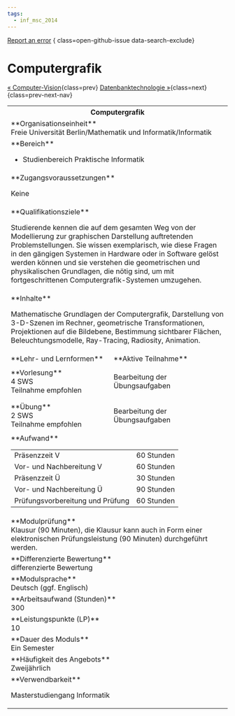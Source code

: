 ```yaml
---
tags:
  - inf_msc_2014
---
```

[Report an error](https://github.com/SGSSGene/FUB-SUP/issues/new?title=Error%20in%20%22Computergrafik%22&body=There%20seems%20to%20be%20an%20error%20in%20module%20%22Computergrafik%22%2E%0A%0A%3CDescribe%20here%20a%20slightly%20more%20detailed%20description%20of%20what%20is%20wrong%3E&labels=bug)
{ class=open-github-issue data-search-exclude}

# Computergrafik

[« Computer-Vision](Computer-Vision.md){class=prev}
[Datenbanktechnologie »](Datenbanktechnologie.md){class=next}
{class=prev-next-nav}

<table markdown id="moduledesc">
<tr markdown class="moduledesc_head"><th colspan="2">Computergrafik </th></tr>
<tr markdown><td colspan="2">**Organisationseinheit**   <br>Freie Universität Berlin/Mathematik und Informatik/Informatik</td></tr>

<tr markdown><td colspan="2">**Bereich**<br>


- Studienbereich Praktische Informatik

</td></tr>

<tr markdown><td colspan="2">**Zugangsvoraussetzungen** <br>

Keine


</td></tr>
<tr markdown><td colspan="2">**Qualifikationsziele**    <br>

Studierende kennen die auf dem gesamten Weg von der Modellierung zur
graphischen Darstellung auftretenden Problemstellungen. Sie wissen
exemplarisch, wie diese Fragen in den gängigen Systemen in Hardware oder in
Software gelöst werden können und sie verstehen die geometrischen und
physikalischen Grundlagen, die nötig sind, um mit fortgeschrittenen
Computergrafik-Systemen umzugehen.


</td></tr>
<tr markdown><td colspan="2">**Inhalte**                <br>

Mathematische Grundlagen der Computergrafik, Darstellung von 3-D-Szenen im
Rechner, geometrische Transformationen, Projektionen auf die Bildebene,
Bestimmung sichtbarer Flächen, Beleuchtungsmodelle, Ray-Tracing, Radiosity,
Animation.


</td></tr>

<tr markdown><td>**Lehr- und Lernformen**</td><td>**Aktive Teilnahme**</td></tr>
<tr markdown><td> **Vorlesung** <br>4 SWS <br> Teilnahme empfohlen</td><td>

Bearbeitung der Übungsaufgaben
</td></tr>
<tr markdown><td> **Übung** <br>2 SWS <br> Teilnahme empfohlen</td><td>

Bearbeitung der Übungsaufgaben
</td></tr>
<tr markdown><td colspan="2">**Aufwand**                <br>
<table class="aufwand_table">
<tr><td>Präsenzzeit V</td><td>60 Stunden</td></tr>
<tr><td>Vor- und Nachbereitung V</td><td>60 Stunden</td></tr>
<tr><td>Präsenzzeit Ü</td><td>30 Stunden</td></tr>
<tr><td>Vor- und Nachbereitung Ü</td><td>90 Stunden</td></tr>
<tr><td>Prüfungsvorbereitung und Prüfung</td><td>60 Stunden</td></tr>
</table>

</td></tr>
<tr markdown><td colspan="2">**Modulprüfung**             <br>Klausur (90 Minuten), die Klausur kann auch in Form einer elektronischen
Prüfungsleistung (90 Minuten) durchgeführt werden.


</td></tr>
<tr markdown><td colspan="2">**Differenzierte Bewertung** <br>differenzierte Bewertung

</td></tr>
<tr markdown><td colspan="2">**Modulsprache**             <br>Deutsch (ggf. Englisch)</td></tr>
<tr markdown><td colspan="2">**Arbeitsaufwand (Stunden)** <br>300</td></tr>
<tr markdown><td colspan="2">**Leistungspunkte (LP)**     <br>10</td></tr>
<tr markdown><td colspan="2">**Dauer des Moduls**         <br>Ein Semester</td></tr>
<tr markdown><td colspan="2">**Häufigkeit des Angebots**  <br>Zweijährlich</td></tr>
<tr markdown><td colspan="2">**Verwendbarkeit**           <br>

Masterstudiengang Informatik


</td></tr>


</table>
